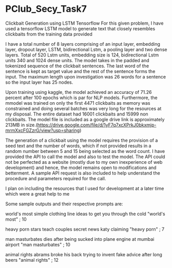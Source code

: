 # PClub_Secy_Task7
Clickbait Generation using LSTM Tensorflow
For this given problem, I have used a tensorflow LSTM model to generate text that closely resembles clickbaits from the training data provided

I have a total number of 8 layers comprising of an input layer, embedding layer, dropout layer, LSTM, bidirectional Lstm, a pooling layer and two dense layers. Total of 520 Lstm units, embedding size is 124, bidirectional Lstm units 340 and 1024 dense units. The model takes in the padded and tokenized sequence of the clickbait sentences. The last word of the sentence is kept as target value and the rest of the sentence forms the input. The maximum length upon investigation was 26 words for a sentence so the input layer has 25 nodes.

Upon training using kaggle, the model achieved an accuracy of 71.26 percent after 100 epochs which is par for NLP models. Furthermore, the mmodel was trained on only the first 4471 clickbaits as memory was constrained and doing several batches was very long for the resources at my disposal. The entire dataset had 16001 clickbaits and 15999 non clickbaits. The model file is included as a google drive link is approximately 213MB in size.(https://drive.google.com/file/d/1yF7q7xcXPrkJ0bkxmjp-mrmXxcFGZzrG/view?usp=sharing)

The generation of a clickbait using the model requires the provision of a seed text and the number of words, which if not provided results in a random number between 5 and 15 being selected as the word count. I have provided the API to call the model and also to test the model. The API could not be perfected as a website (mostly due to my own inexperience of web development) and hence, the model remains open to modifications and betterment. A sample API request is also included to help understand the procedure and parameters required for the call.

I plan on including the resources that I used for development at a later time which were a great help to me

Some sample outputs and their respective prompts are:

world's most simple clothing line ideas to get you through the cold
"world's most" ; 10

heavy porn stars teach couples secret news katy claiming
"heavy porn" ; 7

man masturbates dies after being sucked into plane engine at mumbai airport
"man masturbates" ; 10

animal rights abrams broke his back trying to invent fake advice after long beers
"animal rights" ; 12
